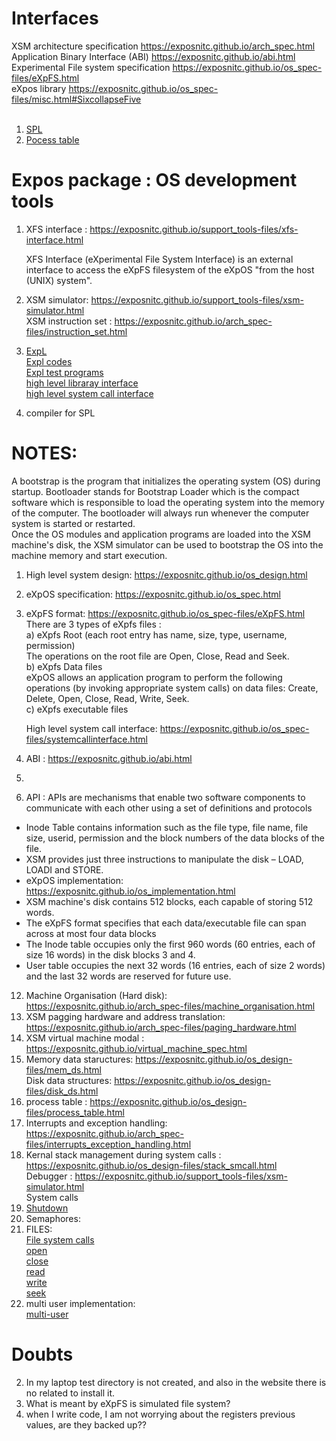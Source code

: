 # Interfaces <br/>
XSM architecture specification	https://exposnitc.github.io/arch_spec.html <br/>
Application Binary Interface (ABI)	https://exposnitc.github.io/abi.html <br/>
Experimental File system specification	https://exposnitc.github.io/os_spec-files/eXpFS.html <br/>
eXpos library	https://exposnitc.github.io/os_spec-files/misc.html#SixcollapseFive <br/>
 <br/>
 1) [SPL](https://exposnitc.github.io/support_tools-files/spl.html) <br/>
3) [Pocess table](https://exposnitc.github.io/os_design-files/process_table.html) <br/>
#  Expos package : OS development tools <br/>
 1) XFS interface : https://exposnitc.github.io/support_tools-files/xfs-interface.html <br/>

    XFS Interface (eXperimental File System Interface) is an external interface to access the eXpFS filesystem of the eXpOS "from the host (UNIX) system". <br/>
 2) XSM simulator: https://exposnitc.github.io/support_tools-files/xsm-simulator.html <br/>
    XSM instruction set : https://exposnitc.github.io/arch_spec-files/instruction_set.html <br/>
 3) [ExpL](https://exposnitc.github.io/support_tools-files/expl.html) <br/>
    [Expl codes](http://silcnitc.github.io/testprograms.html) <br/>
    [Expl test programs](https://exposnitc.github.io/test_prog.html) <br/>
    [high level libraray interface](https://exposnitc.github.io/os_spec-files/dynamicmemoryroutines.html) <br/>
    [high level system call interface](https://exposnitc.github.io/os_spec-files/systemcallinterface.html)<br/>
 4) compiler for SPL <br/>

# NOTES: <br/>
A bootstrap is the program that initializes the operating system (OS) during startup. Bootloader stands for Bootstrap Loader which is the compact software which is responsible to load the operating system into the memory of the computer. The bootloader will always run whenever the computer system is started or restarted. <br/>
Once the OS modules and application programs are loaded into the XSM machine's disk, the XSM simulator can be used to bootstrap the OS into the machine memory and start execution. <br/>
1) High level system design: https://exposnitc.github.io/os_design.html
2) eXpOS specification: https://exposnitc.github.io/os_spec.html
3) eXpFS format: https://exposnitc.github.io/os_spec-files/eXpFS.html <br/>
   There are 3 types of eXpfs files : <br/>
   a) eXpfs Root (each root entry has name, size, type, username, permission) <br/>
           The operations on the root file are Open, Close, Read and Seek. <br/>
   b) eXpfs Data files <br/>
   eXpOS allows an application program to perform the following operations (by invoking appropriate system calls) on data files: Create, Delete, Open, Close, Read, Write, Seek. <br/>
   c) eXpfs executable files <br/>

   High level system call interface: https://exposnitc.github.io/os_spec-files/systemcallinterface.html <br/>
6) ABI : https://exposnitc.github.io/abi.html <br/>
7) 
8) API : APIs are mechanisms that enable two software components to communicate with each other using a set of definitions and protocols <br/>
* Inode Table contains information such as the file type, file name, file size, userid, permission and the block numbers of the data blocks of the file. <br/>
* XSM provides just three instructions to manipulate the disk – LOAD, LOADI and STORE. <br/>
* eXpOS implementation: https://exposnitc.github.io/os_implementation.html <br/>
* XSM machine's disk contains 512 blocks, each capable of storing 512 words. <br/>
* The eXpFS format specifies that each data/executable file can span across at most four data blocks <br/>
* The Inode table occupies only the first 960 words (60 entries, each of size 16 words) in the disk blocks 3 and 4.
* User table occupies the next 32 words (16 entries, each of size 2 words) and the last 32 words are reserved for future use. <br/>
12) Machine Organisation (Hard disk): https://exposnitc.github.io/arch_spec-files/machine_organisation.html <br/>
13) XSM pagging hardware and address translation: https://exposnitc.github.io/arch_spec-files/paging_hardware.html <br>
14) XSM virtual machine modal : https://exposnitc.github.io/virtual_machine_spec.html <br/>
15) Memory data staructures: https://exposnitc.github.io/os_design-files/mem_ds.html <br/>
    Disk data structures: https://exposnitc.github.io/os_design-files/disk_ds.html <br/>
17) process table : https://exposnitc.github.io/os_design-files/process_table.html <br/>
18) Interrupts and exception handling: https://exposnitc.github.io/arch_spec-files/interrupts_exception_handling.html <br/>
19) Kernal stack management during system calls : https://exposnitc.github.io/os_design-files/stack_smcall.html <br/>
    Debugger : https://exposnitc.github.io/support_tools-files/xsm-simulator.html <br/>
System calls <br/>
1) [Shutdown](https://exposnitc.github.io/os_design-files/shutdown.html) <br/>
2) Semaphores: <br/>
3) FILES: <br/>
    [File system calls](https://exposnitc.github.io/os_spec-files/systemcallinterface.html) <br/>
    [open](https://exposnitc.github.io/os_design-files/open.html) <br/>
    [close](https://exposnitc.github.io/os_design-files/close.html) <br/>
    [read](https://exposnitc.github.io/os_design-files/read.html) <br/>
    [write](https://exposnitc.github.io/os_design-files/write.html) <br/>
    [seek](https://exposnitc.github.io/os_design-files/seek.html) <br/>
4) multi user implementation: <br/>
   [multi-user](https://exposnitc.github.io/Tutorials/multiuser_implementation.html) <br/>

# Doubts <br/>
2) In my laptop test directory is not created, and also in the website there is no related to install it.
3) What is meant by eXpFS is simulated file system?
4) when I write code, I am not worrying about the registers previous values, are they backed up??

